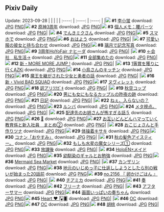 ## Pixiv Daily
Update: 2023-09-28
|      |      |      |
| :----: | :----: | :----: |
|![](https://pixiv.microyu.workers.dev/c/240x480/img-master/img/2023/09/26/00/00/12/112035529_p0_master1200.jpg) **#1** [李小蛍](https://www.pixiv.net/artworks/112035529) download: [JPG](https://pixiv.microyu.workers.dev/img-original/img/2023/09/26/00/00/12/112035529_p0.jpg) [PNG](https://pixiv.microyu.workers.dev/img-original/img/2023/09/26/00/00/12/112035529_p0.png)|![](https://pixiv.microyu.workers.dev/c/240x480/img-master/img/2023/09/27/00/19/32/112060447_p0_master1200.jpg) **#2** [原神3周年](https://www.pixiv.net/artworks/112060447) download: [JPG](https://pixiv.microyu.workers.dev/img-original/img/2023/09/27/00/19/32/112060447_p0.jpg) [PNG](https://pixiv.microyu.workers.dev/img-original/img/2023/09/27/00/19/32/112060447_p0.png)|![](https://pixiv.microyu.workers.dev/c/240x480/img-master/img/2023/09/26/07/00/05/112041819_p0_master1200.jpg) **#3** [個人メモ：腰パーツ](https://www.pixiv.net/artworks/112041819) download: [JPG](https://pixiv.microyu.workers.dev/img-original/img/2023/09/26/07/00/05/112041819_p0.jpg) [PNG](https://pixiv.microyu.workers.dev/img-original/img/2023/09/26/07/00/05/112041819_p0.png)|
|![](https://pixiv.microyu.workers.dev/c/240x480/img-master/img/2023/09/27/00/00/14/112060482_p0_master1200.jpg) **#4** [でんきミクさん](https://www.pixiv.net/artworks/112060482) download: [JPG](https://pixiv.microyu.workers.dev/img-original/img/2023/09/27/00/00/14/112060482_p0.jpg) [PNG](https://pixiv.microyu.workers.dev/img-original/img/2023/09/27/00/00/14/112060482_p0.png)|![](https://pixiv.microyu.workers.dev/c/240x480/img-master/img/2023/09/26/00/43/01/112037001_p0_master1200.jpg) **#5** [スマホで](https://www.pixiv.net/artworks/112037001) download: [JPG](https://pixiv.microyu.workers.dev/img-original/img/2023/09/26/00/43/01/112037001_p0.jpg) [PNG](https://pixiv.microyu.workers.dev/img-original/img/2023/09/26/00/43/01/112037001_p0.png)|![](https://pixiv.microyu.workers.dev/c/240x480/img-master/img/2023/09/27/00/00/26/112060560_p0_master1200.jpg) **#6** [おはよう](https://www.pixiv.net/artworks/112060560) download: [JPG](https://pixiv.microyu.workers.dev/img-original/img/2023/09/27/00/00/26/112060560_p0.jpg) [PNG](https://pixiv.microyu.workers.dev/img-original/img/2023/09/27/00/00/26/112060560_p0.png)|
|![](https://pixiv.microyu.workers.dev/c/240x480/img-master/img/2023/09/27/12/00/24/112070521_p0_master1200.jpg) **#7** [可愛い服の彼女と待ち合わせ](https://www.pixiv.net/artworks/112070521) download: [JPG](https://pixiv.microyu.workers.dev/img-original/img/2023/09/27/12/00/24/112070521_p0.jpg) [PNG](https://pixiv.microyu.workers.dev/img-original/img/2023/09/27/12/00/24/112070521_p0.png)|![](https://pixiv.microyu.workers.dev/c/240x480/img-master/img/2023/09/27/00/00/16/112060490_p0_master1200.jpg) **#8** [璃月で記念写真](https://www.pixiv.net/artworks/112060490) download: [JPG](https://pixiv.microyu.workers.dev/img-original/img/2023/09/27/00/00/16/112060490_p0.jpg) [PNG](https://pixiv.microyu.workers.dev/img-original/img/2023/09/27/00/00/16/112060490_p0.png)|![](https://pixiv.microyu.workers.dev/c/240x480/img-master/img/2023/09/26/00/12/49/112036199_p0_master1200.jpg) **#9** [3周年HoYoFair ナヒーダ](https://www.pixiv.net/artworks/112036199) download: [JPG](https://pixiv.microyu.workers.dev/img-original/img/2023/09/26/00/12/49/112036199_p0.jpg) [PNG](https://pixiv.microyu.workers.dev/img-original/img/2023/09/26/00/12/49/112036199_p0.png)|
|![](https://pixiv.microyu.workers.dev/c/240x480/img-master/img/2023/09/26/11/55/04/112045167_p0_master1200.jpg) **#10** [←会社　私生活→](https://www.pixiv.net/artworks/112045167) download: [JPG](https://pixiv.microyu.workers.dev/img-original/img/2023/09/26/11/55/04/112045167_p0.jpg) [PNG](https://pixiv.microyu.workers.dev/img-original/img/2023/09/26/11/55/04/112045167_p0.png)|![](https://pixiv.microyu.workers.dev/c/240x480/img-master/img/2023/09/26/01/30/21/112038102_p0_master1200.jpg) **#11** [全部集めたの](https://www.pixiv.net/artworks/112038102) download: [JPG](https://pixiv.microyu.workers.dev/img-original/img/2023/09/26/01/30/21/112038102_p0.jpg) [PNG](https://pixiv.microyu.workers.dev/img-original/img/2023/09/26/01/30/21/112038102_p0.png)|![](https://pixiv.microyu.workers.dev/c/240x480/img-master/img/2023/09/26/18/58/35/112051894_p0_master1200.jpg) **#12** [新・MORE MORE JUMP !](https://www.pixiv.net/artworks/112051894) download: [JPG](https://pixiv.microyu.workers.dev/img-original/img/2023/09/26/18/58/35/112051894_p0.jpg) [PNG](https://pixiv.microyu.workers.dev/img-original/img/2023/09/26/18/58/35/112051894_p0.png)|
|![](https://pixiv.microyu.workers.dev/c/240x480/img-master/img/2023/09/26/00/00/10/112035508_p0_master1200.jpg) **#13** [1等賞を獲りに行くAZKi](https://www.pixiv.net/artworks/112035508) download: [JPG](https://pixiv.microyu.workers.dev/img-original/img/2023/09/26/00/00/10/112035508_p0.jpg) [PNG](https://pixiv.microyu.workers.dev/img-original/img/2023/09/26/00/00/10/112035508_p0.png)|![](https://pixiv.microyu.workers.dev/c/240x480/img-master/img/2023/09/26/00/02/07/112035801_p0_master1200.jpg) **#14** [小鳥さんのキッチン](https://www.pixiv.net/artworks/112035801) download: [JPG](https://pixiv.microyu.workers.dev/img-original/img/2023/09/26/00/02/07/112035801_p0.jpg) [PNG](https://pixiv.microyu.workers.dev/img-original/img/2023/09/26/00/02/07/112035801_p0.png)|![](https://pixiv.microyu.workers.dev/c/240x480/img-master/img/2023/09/26/06/53/18/112041718_p0_master1200.jpg) **#15** [魔王を継がされた少女と勇者の話](https://www.pixiv.net/artworks/112041718) download: [JPG](https://pixiv.microyu.workers.dev/img-original/img/2023/09/26/06/53/18/112041718_p0.jpg) [PNG](https://pixiv.microyu.workers.dev/img-original/img/2023/09/26/06/53/18/112041718_p0.png)|
|![](https://pixiv.microyu.workers.dev/c/240x480/img-master/img/2023/09/27/18/09/39/112075957_p0_master1200.jpg) **#16** [新・Vivid BAD SQUAD](https://www.pixiv.net/artworks/112075957) download: [JPG](https://pixiv.microyu.workers.dev/img-original/img/2023/09/27/18/09/39/112075957_p0.jpg) [PNG](https://pixiv.microyu.workers.dev/img-original/img/2023/09/27/18/09/39/112075957_p0.png)|![](https://pixiv.microyu.workers.dev/c/240x480/img-master/img/2023/09/26/19/12/08/112052262_p0_master1200.jpg) **#17** [ヌヴィレット](https://www.pixiv.net/artworks/112052262) download: [JPG](https://pixiv.microyu.workers.dev/img-original/img/2023/09/26/19/12/08/112052262_p0.jpg) [PNG](https://pixiv.microyu.workers.dev/img-original/img/2023/09/26/19/12/08/112052262_p0.png)|![](https://pixiv.microyu.workers.dev/c/240x480/img-master/img/2023/09/26/23/39/08/112059876_p0_master1200.jpg) **#18** [訳アリﾗｸｶﾞｷ](https://www.pixiv.net/artworks/112059876) download: [JPG](https://pixiv.microyu.workers.dev/img-original/img/2023/09/26/23/39/08/112059876_p0.jpg) [PNG](https://pixiv.microyu.workers.dev/img-original/img/2023/09/26/23/39/08/112059876_p0.png)|
|![](https://pixiv.microyu.workers.dev/c/240x480/img-master/img/2023/09/27/20/30/00/112079177_p0_master1200.jpg) **#19** [秋空コップ](https://www.pixiv.net/artworks/112079177) download: [JPG](https://pixiv.microyu.workers.dev/img-original/img/2023/09/27/20/30/00/112079177_p0.jpg) [PNG](https://pixiv.microyu.workers.dev/img-original/img/2023/09/27/20/30/00/112079177_p0.png)|![](https://pixiv.microyu.workers.dev/c/240x480/img-master/img/2023/09/27/00/00/29/112060570_p0_master1200.jpg) **#20** [男にも女にもなるカップルの昨夜の跡](https://www.pixiv.net/artworks/112060570) download: [JPG](https://pixiv.microyu.workers.dev/img-original/img/2023/09/27/00/00/29/112060570_p0.jpg) [PNG](https://pixiv.microyu.workers.dev/img-original/img/2023/09/27/00/00/29/112060570_p0.png)|![](https://pixiv.microyu.workers.dev/c/240x480/img-master/img/2023/09/26/10/52/49/112044365_p0_master1200.jpg) **#21** [日記](https://www.pixiv.net/artworks/112044365) download: [JPG](https://pixiv.microyu.workers.dev/img-original/img/2023/09/26/10/52/49/112044365_p0.jpg) [PNG](https://pixiv.microyu.workers.dev/img-original/img/2023/09/26/10/52/49/112044365_p0.png)|
|![](https://pixiv.microyu.workers.dev/c/240x480/img-master/img/2023/09/26/21/16/13/112055549_p0_master1200.jpg) **#22** [ねぇ、入らないの？](https://www.pixiv.net/artworks/112055549) download: [JPG](https://pixiv.microyu.workers.dev/img-original/img/2023/09/26/21/16/13/112055549_p0.jpg) [PNG](https://pixiv.microyu.workers.dev/img-original/img/2023/09/26/21/16/13/112055549_p0.png)|![](https://pixiv.microyu.workers.dev/c/240x480/img-master/img/2023/09/27/20/19/04/112078895_p0_master1200.jpg) **#23** [ルンバ](https://www.pixiv.net/artworks/112078895) download: [JPG](https://pixiv.microyu.workers.dev/img-original/img/2023/09/27/20/19/04/112078895_p0.jpg) [PNG](https://pixiv.microyu.workers.dev/img-original/img/2023/09/27/20/19/04/112078895_p0.png)|![](https://pixiv.microyu.workers.dev/c/240x480/img-master/img/2023/09/27/18/02/08/112075821_p0_master1200.jpg) **#24** [メタ視点。](https://www.pixiv.net/artworks/112075821) download: [JPG](https://pixiv.microyu.workers.dev/img-original/img/2023/09/27/18/02/08/112075821_p0.jpg) [PNG](https://pixiv.microyu.workers.dev/img-original/img/2023/09/27/18/02/08/112075821_p0.png)|
|![](https://pixiv.microyu.workers.dev/c/240x480/img-master/img/2023/09/27/18/41/35/112076574_p0_master1200.jpg) **#25** [配達先のお姉さんが怖すぎる話５](https://www.pixiv.net/artworks/112076574) download: [JPG](https://pixiv.microyu.workers.dev/img-original/img/2023/09/27/18/41/35/112076574_p0.jpg) [PNG](https://pixiv.microyu.workers.dev/img-original/img/2023/09/27/18/41/35/112076574_p0.png)|![](https://pixiv.microyu.workers.dev/c/240x480/img-master/img/2023/09/26/00/00/11/112035517_p0_master1200.jpg) **#26** [🌻](https://www.pixiv.net/artworks/112035517) download: [JPG](https://pixiv.microyu.workers.dev/img-original/img/2023/09/26/00/00/11/112035517_p0.jpg) [PNG](https://pixiv.microyu.workers.dev/img-original/img/2023/09/26/00/00/11/112035517_p0.png)|![](https://pixiv.microyu.workers.dev/c/240x480/img-master/img/2023/09/26/00/02/16/112035810_p0_master1200.jpg) **#27** [お互いどんどんハマっていく教育係と新入社員　まとめ②](https://www.pixiv.net/artworks/112035810) download: [JPG](https://pixiv.microyu.workers.dev/img-original/img/2023/09/26/00/02/16/112035810_p0.jpg) [PNG](https://pixiv.microyu.workers.dev/img-original/img/2023/09/26/00/02/16/112035810_p0.png)|
|![](https://pixiv.microyu.workers.dev/c/240x480/img-master/img/2023/09/27/00/25/07/112061463_p0_master1200.jpg) **#28** [おこじょさんと手作りツナ](https://www.pixiv.net/artworks/112061463) download: [JPG](https://pixiv.microyu.workers.dev/img-original/img/2023/09/27/00/25/07/112061463_p0.jpg) [PNG](https://pixiv.microyu.workers.dev/img-original/img/2023/09/27/00/25/07/112061463_p0.png)|![](https://pixiv.microyu.workers.dev/c/240x480/img-master/img/2023/09/26/10/20/49/112043993_p0_master1200.jpg) **#29** [体操着キサキ](https://www.pixiv.net/artworks/112043993) download: [JPG](https://pixiv.microyu.workers.dev/img-original/img/2023/09/26/10/20/49/112043993_p0.jpg) [PNG](https://pixiv.microyu.workers.dev/img-original/img/2023/09/26/10/20/49/112043993_p0.png)|![](https://pixiv.microyu.workers.dev/c/240x480/img-master/img/2023/09/26/16/30/08/112049038_p0_master1200.jpg) **#30** [コナン「おやすみ」](https://www.pixiv.net/artworks/112049038) download: [JPG](https://pixiv.microyu.workers.dev/img-original/img/2023/09/26/16/30/08/112049038_p0.jpg) [PNG](https://pixiv.microyu.workers.dev/img-original/img/2023/09/26/16/30/08/112049038_p0.png)|
|![](https://pixiv.microyu.workers.dev/c/240x480/img-master/img/2023/09/27/18/37/01/112076494_p0_master1200.jpg) **#31** [秋の髪色アイスティー。](https://www.pixiv.net/artworks/112076494) download: [JPG](https://pixiv.microyu.workers.dev/img-original/img/2023/09/27/18/37/01/112076494_p0.jpg) [PNG](https://pixiv.microyu.workers.dev/img-original/img/2023/09/27/18/37/01/112076494_p0.png)|![](https://pixiv.microyu.workers.dev/c/240x480/img-master/img/2023/09/27/00/36/49/112061796_p0_master1200.jpg) **#32** [もしも水星の魔女シリーズ①](https://www.pixiv.net/artworks/112061796) download: [JPG](https://pixiv.microyu.workers.dev/img-original/img/2023/09/27/00/36/49/112061796_p0.jpg) [PNG](https://pixiv.microyu.workers.dev/img-original/img/2023/09/27/00/36/49/112061796_p0.png)|![](https://pixiv.microyu.workers.dev/c/240x480/img-master/img/2023/09/26/12/00/10/112045286_p0_master1200.jpg) **#33** [放課後](https://www.pixiv.net/artworks/112045286) download: [JPG](https://pixiv.microyu.workers.dev/img-original/img/2023/09/26/12/00/10/112045286_p0.jpg) [PNG](https://pixiv.microyu.workers.dev/img-original/img/2023/09/26/12/00/10/112045286_p0.png)|
|![](https://pixiv.microyu.workers.dev/c/240x480/img-master/img/2023/09/26/05/32/18/112040930_p0_master1200.jpg) **#34** [HoloEN×メイド](https://www.pixiv.net/artworks/112040930) download: [JPG](https://pixiv.microyu.workers.dev/img-original/img/2023/09/26/05/32/18/112040930_p0.jpg) [PNG](https://pixiv.microyu.workers.dev/img-original/img/2023/09/26/05/32/18/112040930_p0.png)|![](https://pixiv.microyu.workers.dev/c/240x480/img-master/img/2023/09/26/00/00/09/112035504_p0_master1200.jpg) **#35** [幼馴染のギャルとお勉強](https://www.pixiv.net/artworks/112035504) download: [JPG](https://pixiv.microyu.workers.dev/img-original/img/2023/09/26/00/00/09/112035504_p0.jpg) [PNG](https://pixiv.microyu.workers.dev/img-original/img/2023/09/26/00/00/09/112035504_p0.png)|![](https://pixiv.microyu.workers.dev/c/240x480/img-master/img/2023/09/26/00/00/28/112035612_p0_master1200.jpg) **#36** [Mermaid Sea Market](https://www.pixiv.net/artworks/112035612) download: [JPG](https://pixiv.microyu.workers.dev/img-original/img/2023/09/26/00/00/28/112035612_p0.jpg) [PNG](https://pixiv.microyu.workers.dev/img-original/img/2023/09/26/00/00/28/112035612_p0.png)|
|![](https://pixiv.microyu.workers.dev/c/240x480/img-master/img/2023/09/26/21/27/44/112055933_p0_master1200.jpg) **#37** [カンザリン](https://www.pixiv.net/artworks/112055933) download: [JPG](https://pixiv.microyu.workers.dev/img-original/img/2023/09/26/21/27/44/112055933_p0.jpg) [PNG](https://pixiv.microyu.workers.dev/img-original/img/2023/09/26/21/27/44/112055933_p0.png)|![](https://pixiv.microyu.workers.dev/c/240x480/img-master/img/2023/09/26/12/00/09/112045285_p0_master1200.jpg) **#38** [地元のいじめっ子に仕返ししようとしたら別の戦いが始まった20話前](https://www.pixiv.net/artworks/112045285) download: [JPG](https://pixiv.microyu.workers.dev/img-original/img/2023/09/26/12/00/09/112045285_p0.jpg) [PNG](https://pixiv.microyu.workers.dev/img-original/img/2023/09/26/12/00/09/112045285_p0.png)|![](https://pixiv.microyu.workers.dev/c/240x480/img-master/img/2023/09/27/00/43/27/112061959_p0_master1200.jpg) **#39** [no.2156 『 卵かけごはん 』](https://www.pixiv.net/artworks/112061959) download: [JPG](https://pixiv.microyu.workers.dev/img-original/img/2023/09/27/00/43/27/112061959_p0.jpg) [PNG](https://pixiv.microyu.workers.dev/img-original/img/2023/09/27/00/43/27/112061959_p0.png)|
|![](https://pixiv.microyu.workers.dev/c/240x480/img-master/img/2023/09/26/10/32/17/112044122_p0_master1200.jpg) **#40** [チアミカ](https://www.pixiv.net/artworks/112044122) download: [JPG](https://pixiv.microyu.workers.dev/img-original/img/2023/09/26/10/32/17/112044122_p0.jpg) [PNG](https://pixiv.microyu.workers.dev/img-original/img/2023/09/26/10/32/17/112044122_p0.png)|![](https://pixiv.microyu.workers.dev/c/240x480/img-master/img/2023/09/27/05/24/30/112065752_p0_master1200.jpg) **#41** [奏](https://www.pixiv.net/artworks/112065752) download: [JPG](https://pixiv.microyu.workers.dev/img-original/img/2023/09/27/05/24/30/112065752_p0.jpg) [PNG](https://pixiv.microyu.workers.dev/img-original/img/2023/09/27/05/24/30/112065752_p0.png)|![](https://pixiv.microyu.workers.dev/c/240x480/img-master/img/2023/09/26/20/39/13/112054436_p0_master1200.jpg) **#42** [フリーナ](https://www.pixiv.net/artworks/112054436) download: [JPG](https://pixiv.microyu.workers.dev/img-original/img/2023/09/26/20/39/13/112054436_p0.jpg) [PNG](https://pixiv.microyu.workers.dev/img-original/img/2023/09/26/20/39/13/112054436_p0.png)|
|![](https://pixiv.microyu.workers.dev/c/240x480/img-master/img/2023/09/27/17/02/03/112074712_p0_master1200.jpg) **#43** [アフターサマー](https://www.pixiv.net/artworks/112074712) download: [JPG](https://pixiv.microyu.workers.dev/img-original/img/2023/09/27/17/02/03/112074712_p0.jpg) [PNG](https://pixiv.microyu.workers.dev/img-original/img/2023/09/27/17/02/03/112074712_p0.png)|![](https://pixiv.microyu.workers.dev/c/240x480/img-master/img/2023/09/26/18/12/04/112051010_p0_master1200.jpg) **#44** [画面いっぱいの奏ちゃん](https://www.pixiv.net/artworks/112051010) download: [JPG](https://pixiv.microyu.workers.dev/img-original/img/2023/09/26/18/12/04/112051010_p0.jpg) [PNG](https://pixiv.microyu.workers.dev/img-original/img/2023/09/26/18/12/04/112051010_p0.png)|![](https://pixiv.microyu.workers.dev/c/240x480/img-master/img/2023/09/26/19/07/10/112052170_p0_master1200.jpg) **#45** [Heart ❤︎ 🂱🂠](https://www.pixiv.net/artworks/112052170) download: [JPG](https://pixiv.microyu.workers.dev/img-original/img/2023/09/26/19/07/10/112052170_p0.jpg) [PNG](https://pixiv.microyu.workers.dev/img-original/img/2023/09/26/19/07/10/112052170_p0.png)|
|![](https://pixiv.microyu.workers.dev/c/240x480/img-master/img/2023/09/26/13/08/27/112046256_p0_master1200.jpg) **#46** [OC](https://www.pixiv.net/artworks/112046256) download: [JPG](https://pixiv.microyu.workers.dev/img-original/img/2023/09/26/13/08/27/112046256_p0.jpg) [PNG](https://pixiv.microyu.workers.dev/img-original/img/2023/09/26/13/08/27/112046256_p0.png)|![](https://pixiv.microyu.workers.dev/c/240x480/img-master/img/2023/09/26/13/09/10/112046264_p0_master1200.jpg) **#47** [OC](https://www.pixiv.net/artworks/112046264) download: [JPG](https://pixiv.microyu.workers.dev/img-original/img/2023/09/26/13/09/10/112046264_p0.jpg) [PNG](https://pixiv.microyu.workers.dev/img-original/img/2023/09/26/13/09/10/112046264_p0.png)|![](https://pixiv.microyu.workers.dev/c/240x480/img-master/img/2023/09/27/00/00/16/112060492_p0_master1200.jpg) **#48** [胡桃](https://www.pixiv.net/artworks/112060492) download: [JPG](https://pixiv.microyu.workers.dev/img-original/img/2023/09/27/00/00/16/112060492_p0.jpg) [PNG](https://pixiv.microyu.workers.dev/img-original/img/2023/09/27/00/00/16/112060492_p0.png)|
